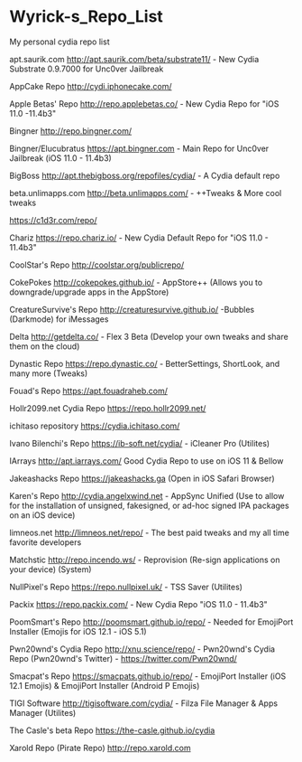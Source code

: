 # Wyrick-s_Repo_List
My personal cydia repo list

apt.saurik.com
http://apt.saurik.com/beta/substrate11/ - New Cydia Substrate 0.9.7000 for Unc0ver Jailbreak

AppCake Repo
http://cydi.iphonecake.com/

Apple Betas' Repo
http://repo.applebetas.co/ - New Cydia Repo for "iOS 11.0 -11.4b3"

Bingner
http://repo.bingner.com/

Bingner/Elucubratus
https://apt.bingner.com - Main Repo for Unc0ver Jailbreak (iOS 11.0 - 11.4b3)

BigBoss
http://apt.thebigboss.org/repofiles/cydia/ - A Cydia default repo

beta.unlimapps.com
http://beta.unlimapps.com/ - ++Tweaks & More cool tweaks

https://c1d3r.com/repo/

Chariz
https://repo.chariz.io/ - New Cydia Default Repo for "iOS 11.0 - 11.4b3"

CoolStar's Repo
http://coolstar.org/publicrepo/

CokePokes
http://cokepokes.github.io/ - AppStore++ (Allows you to downgrade/upgrade apps in the AppStore)

CreatureSurvive's Repo
http://creaturesurvive.github.io/ -Bubbles (Darkmode) for iMessages

Delta
http://getdelta.co/ - Flex 3 Beta (Develop your own tweaks and share them on the cloud)

Dynastic Repo
https://repo.dynastic.co/ - BetterSettings, ShortLook, and many more (Tweaks)

Fouad's Repo
https://apt.fouadraheb.com/

Hollr2099.net Cydia Repo
https://repo.hollr2099.net/

ichitaso repository
https://cydia.ichitaso.com/

Ivano Bilenchi's Repo
https://ib-soft.net/cydia/ - iCleaner Pro (Utilites)

IArrays
http://apt.iarrays.com/ Good Cydia Repo to use on iOS 11 & Bellow

Jakeashacks Repo
https://jakeashacks.ga (Open in iOS Safari Browser)

Karen's Repo
http://cydia.angelxwind.net - AppSync Unified (Use to allow for the installation of unsigned, fakesigned, or ad-hoc signed IPA packages on an iOS device)

limneos.net
http://limneos.net/repo/ - The best paid tweaks and my all time favorite developers 

Matchstic
http://repo.incendo.ws/ - Reprovision (Re-sign applications on your device) (System) 

NullPixel's Repo
https://repo.nullpixel.uk/ - TSS Saver (Utilites)

Packix
https://repo.packix.com/ - New Cydia Repo "iOS 11.0 - 11.4b3"

PoomSmart's Repo
http://poomsmart.github.io/repo/ - Needed for EmojiPort Installer (Emojis for iOS 12.1 - iOS 5.1) 

Pwn20wnd's Cydia Repo
http://xnu.science/repo/ - Pwn20wnd's Cydia Repo  (Pwn20wnd's Twitter) - https://twitter.com/Pwn20wnd/

Smacpat's Repo
https://smacpats.github.io/repo/ - EmojiPort Installer (iOS 12.1 Emojis) & EmojiPort Installer (Android P Emojis)

TIGI Software
http://tigisoftware.com/cydia/    - Filza File Manager & Apps Manager (Utilites)

The Casle's beta Repo
https://the-casle.github.io/cydia

Xarold Repo (Pirate Repo)
http://repo.xarold.com

